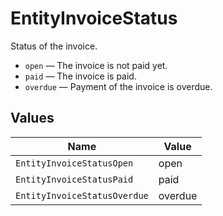 # EntityInvoiceStatus

Status of the invoice.

* `open` — The invoice is not paid yet.
* `paid` — The invoice is paid.
* `overdue` — Payment of the invoice is overdue.


## Values

| Name                         | Value                        |
| ---------------------------- | ---------------------------- |
| `EntityInvoiceStatusOpen`    | open                         |
| `EntityInvoiceStatusPaid`    | paid                         |
| `EntityInvoiceStatusOverdue` | overdue                      |